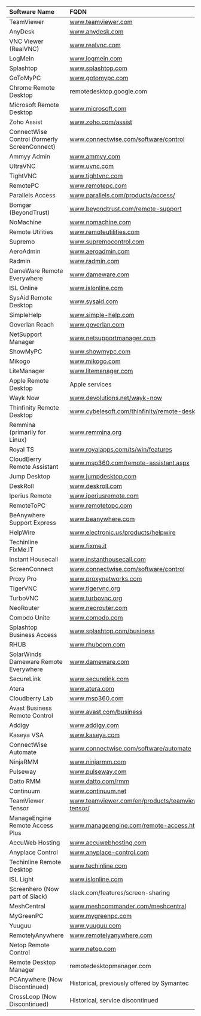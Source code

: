 | Software Name                                | FQDN                                              |
|:---------------------------------------------|:--------------------------------------------------|
| TeamViewer                                   | www.teamviewer.com                                |
| AnyDesk                                      | www.anydesk.com                                   |
| VNC Viewer (RealVNC)                         | www.realvnc.com                                   |
| LogMeIn                                      | www.logmein.com                                   |
| Splashtop                                    | www.splashtop.com                                 |
| GoToMyPC                                     | www.gotomypc.com                                  |
| Chrome Remote Desktop                        | remotedesktop.google.com                          |
| Microsoft Remote Desktop                     | www.microsoft.com                                 |
| Zoho Assist                                  | www.zoho.com/assist                               |
| ConnectWise Control (formerly ScreenConnect) | www.connectwise.com/software/control              |
| Ammyy Admin                                  | www.ammyy.com                                     |
| UltraVNC                                     | www.uvnc.com                                      |
| TightVNC                                     | www.tightvnc.com                                  |
| RemotePC                                     | www.remotepc.com                                  |
| Parallels Access                             | www.parallels.com/products/access/                |
| Bomgar (BeyondTrust)                         | www.beyondtrust.com/remote-support                |
| NoMachine                                    | www.nomachine.com                                 |
| Remote Utilities                             | www.remoteutilities.com                           |
| Supremo                                      | www.supremocontrol.com                            |
| AeroAdmin                                    | www.aeroadmin.com                                 |
| Radmin                                       | www.radmin.com                                    |
| DameWare Remote Everywhere                   | www.dameware.com                                  |
| ISL Online                                   | www.islonline.com                                 |
| SysAid Remote Desktop                        | www.sysaid.com                                    |
| SimpleHelp                                   | www.simple-help.com                               |
| Goverlan Reach                               | www.goverlan.com                                  |
| NetSupport Manager                           | www.netsupportmanager.com                         |
| ShowMyPC                                     | www.showmypc.com                                  |
| Mikogo                                       | www.mikogo.com                                    |
| LiteManager                                  | www.litemanager.com                               |
| Apple Remote Desktop                         | Apple services                                    |
| Wayk Now                                     | www.devolutions.net/wayk-now                      |
| Thinfinity Remote Desktop                    | www.cybelesoft.com/thinfinity/remote-desktop/     |
| Remmina (primarily for Linux)                | www.remmina.org                                   |
| Royal TS                                     | www.royalapps.com/ts/win/features                 |
| CloudBerry Remote Assistant                  | www.msp360.com/remote-assistant.aspx              |
| Jump Desktop                                 | www.jumpdesktop.com                               |
| DeskRoll                                     | www.deskroll.com                                  |
| Iperius Remote                               | www.iperiusremote.com                             |
| RemoteToPC                                   | www.remotetopc.com                                |
| BeAnywhere Support Express                   | www.beanywhere.com                                |
| HelpWire                                     | www.electronic.us/products/helpwire               |
| Techinline FixMe.IT                          | www.fixme.it                                      |
| Instant Housecall                            | www.instanthousecall.com                          |
| ScreenConnect                                | www.connectwise.com/software/control              |
| Proxy Pro                                    | www.proxynetworks.com                             |
| TigerVNC                                     | www.tigervnc.org                                  |
| TurboVNC                                     | www.turbovnc.org                                  |
| NeoRouter                                    | www.neorouter.com                                 |
| Comodo Unite                                 | www.comodo.com                                    |
| Splashtop Business Access                    | www.splashtop.com/business                        |
| RHUB                                         | www.rhubcom.com                                   |
| SolarWinds Dameware Remote Everywhere        | www.dameware.com                                  |
| SecureLink                                   | www.securelink.com                                |
| Atera                                        | www.atera.com                                     |
| Cloudberry Lab                               | www.msp360.com                                    |
| Avast Business Remote Control                | www.avast.com/business                            |
| Addigy                                       | www.addigy.com                                    |
| Kaseya VSA                                   | www.kaseya.com                                    |
| ConnectWise Automate                         | www.connectwise.com/software/automate             |
| NinjaRMM                                     | www.ninjarmm.com                                  |
| Pulseway                                     | www.pulseway.com                                  |
| Datto RMM                                    | www.datto.com/rmm                                 |
| Continuum                                    | www.continuum.net                                 |
| TeamViewer Tensor                            | www.teamviewer.com/en/products/teamviewer-tensor/ |
| ManageEngine Remote Access Plus              | www.manageengine.com/remote-access.html           |
| AccuWeb Hosting                              | www.accuwebhosting.com                            |
| Anyplace Control                             | www.anyplace-control.com                          |
| Techinline Remote Desktop                    | www.techinline.com                                |
| ISL Light                                    | www.islonline.com                                 |
| Screenhero (Now part of Slack)               | slack.com/features/screen-sharing                 |
| MeshCentral                                  | www.meshcommander.com/meshcentral                 |
| MyGreenPC                                    | www.mygreenpc.com                                 |
| Yuuguu                                       | www.yuuguu.com                                    |
| RemotelyAnywhere                             | www.remotelyanywhere.com                          |
| Netop Remote Control                         | www.netop.com                                     |
| Remote Desktop Manager                       | remotedesktopmanager.com                          |
| PCAnywhere (Now Discontinued)                | Historical, previously offered by Symantec        |
| CrossLoop (Now Discontinued)                 | Historical, service discontinued                  |